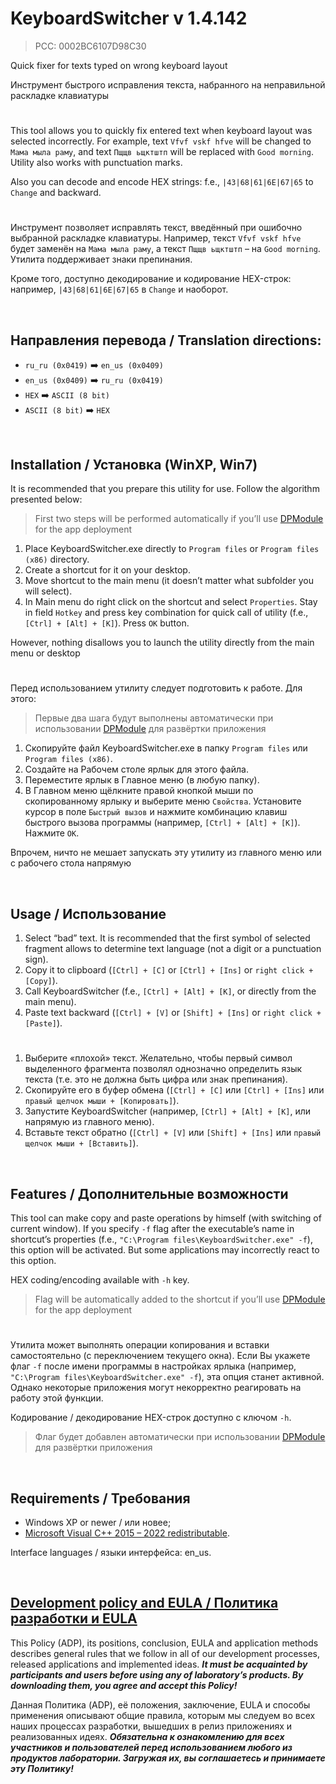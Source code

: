 # KeyboardSwitcher v 1.4.142
> PCC: 0002BC6107D98C30


Quick fixer for texts typed on wrong keyboard layout

Инструмент быстрого исправления текста, набранного на неправильной раскладке клавиатуры


#

This tool allows you to quickly fix entered text when keyboard layout was selected incorrectly.
For example, text `Vfvf vskf hfve` will be changed to `Мама мыла раму`, and text `Пщщв ьщктштп`
will be replaced with `Good morning`. Utility also works with punctuation marks.

Also you can decode and encode HEX strings: f.e., `|43|68|61|6E|67|65` to `Change` and backward.

#

Инструмент позволяет исправлять текст, введённый при ошибочно выбранной раскладке клавиатуры.
Например, текст `Vfvf vskf hfve` будет заменён на `Мама мыла раму`, а текст `Пщщв ьщктштп` –
на `Good morning`. Утилита поддерживает знаки препинания.

Кроме того, доступно декодирование и кодирование HEX-строк: например, `|43|68|61|6E|67|65` в `Change` и наоборот.

&nbsp;



## Направления перевода / Translation directions:


- `ru_ru (0x0419)` :arrow_right: `en_us (0x0409)`
- `en_us (0x0409)` :arrow_right: `ru_ru (0x0419)`
- `HEX` :arrow_right: `ASCII (8 bit)`
- `ASCII (8 bit)` :arrow_right: `HEX`

&nbsp;



## Installation / Установка (WinXP, Win7)

It is recommended that you prepare this utility for use. Follow the algorithm presented below:

> First two steps will be performed automatically if you’ll use [DPModule](https://adslbarxatov.github.io/DPModule) for the app deployment

1. Place KeyboardSwitcher.exe directly to `Program files` or `Program files (x86)` directory.
2. Create a shortcut for it on your desktop.
3. Move shortcut to the main menu (it doesn’t matter what subfolder you will select).
4. In Main menu do right click on the shortcut and select `Properties`. Stay in field `Hotkey`
and press key combination for quick call of utility (f.e., `[Ctrl] + [Alt] + [K]`). Press `OK` button.

However, nothing disallows you to launch the utility directly from the main menu or desktop

#

Перед использованием утилиту следует подготовить к работе. Для этого:

> Первые два шага будут выполнены автоматически при использовании [DPModule](https://adslbarxatov.github.io/DPModule/ru) для развёртки приложения

1. Скопируйте файл KeyboardSwitcher.exe в папку `Program files` или `Program files (x86)`.
2. Создайте на Рабочем столе ярлык для этого файла.
3. Переместите ярлык в Главное меню (в любую папку).
4. В Главном меню щёлкните правой кнопкой мыши по скопированному ярлыку и выберите меню `Свойства`.
Установите курсор в поле `Быстрый вызов` и нажмите комбинацию клавиш быстрого вызова программы
(например, `[Ctrl] + [Alt] + [K]`). Нажмите `OK`.

Впрочем, ничто не мешает запускать эту утилиту из главного меню или с рабочего стола напрямую

&nbsp;



## Usage / Использование

1. Select “bad” text. It is recommended that the first symbol of selected fragment allows to
determine text language (not a digit or a punctuation sign).
2. Copy it to clipboard (`[Ctrl] + [C]` or `[Ctrl] + [Ins]` or `right click + [Copy]`).
3. Call KeyboardSwitcher (f.e., `[Ctrl] + [Alt] + [K]`, or directly from the main menu).
4. Paste text backward (`[Ctrl] + [V]` or `[Shift] + [Ins]` or `right click + [Paste]`).

#

1. Выберите «плохой» текст. Желательно, чтобы первый символ выделенного фрагмента позволял
однозначно определить язык текста (т.е. это не должна быть цифра или знак препинания).
2. Скопируйте его в буфер обмена (`[Ctrl] + [C]` или `[Ctrl] + [Ins]` или `правый щелчок мыши + [Копировать]`).
3. Запустите KeyboardSwitcher (например, `[Ctrl] + [Alt] + [K]`, или напрямую из главного меню).
4. Вставьте текст обратно (`[Ctrl] + [V]` или `[Shift] + [Ins]` или `правый щелчок мыши + [Вставить]`).

&nbsp;



## Features / Дополнительные возможности

This tool can make copy and paste operations by himself (with switching of current window). If you specify
`-f` flag after the executable’s name in shortcut’s properties (f.e.,
`"C:\Program files\KeyboardSwitcher.exe" -f`), this option will be activated. But some applications may
incorrectly react to this option.

HEX coding/encoding available with `-h` key.

> Flag will be automatically added to the shortcut if you’ll use [DPModule](https://adslbarxatov.github.io/DPModule) for the app deployment

#

Утилита может выполнять операции копирования и вставки самостоятельно (с переключением текущего окна).
Если Вы укажете флаг `-f` после имени программы в настройках ярлыка (например,
`"C:\Program files\KeyboardSwitcher.exe" -f`), эта опция станет активной. Однако некоторые приложения
могут некорректно реагировать на работу этой функции.

Кодирование / декодирование HEX-строк доступно с ключом `-h`.

> Флаг будет добавлен автоматически при использовании [DPModule](https://adslbarxatov.github.io/DPModule/ru) для развёртки приложения

&nbsp;



## Requirements / Требования

- Windows XP or newer / или новее;
- [Microsoft Visual C++ 2015 – 2022 redistributable](https://aka.ms/vs/17/release/vc_redist.x86.exe).

Interface languages / языки интерфейса: en_us.

&nbsp;



## [Development policy and EULA / Политика разработки и EULA](https://adslbarxatov.github.io/ADP)

This Policy (ADP), its positions, conclusion, EULA and application methods
describes general rules that we follow in all of our development processes, released applications and implemented ideas.
***It must be acquainted by participants and users before using any of laboratory’s products.
By downloading them, you agree and accept this Policy!***

Данная Политика (ADP), её положения, заключение, EULA и способы применения
описывают общие правила, которым мы следуем во всех наших процессах разработки, вышедших в релиз приложениях
и реализованных идеях.
***Обязательна к ознакомлению для всех участников и пользователей перед использованием любого из продуктов лаборатории.
Загружая их, вы соглашаетесь и принимаете эту Политику!***
